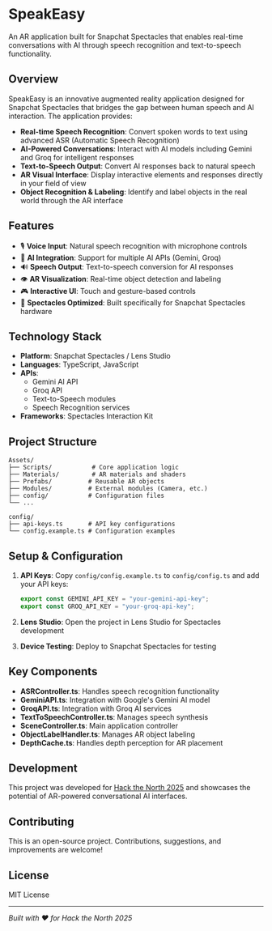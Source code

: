 # SpeakEasy

An AR application built for Snapchat Spectacles that enables real-time conversations with AI through speech recognition and text-to-speech functionality.

## Overview

SpeakEasy is an innovative augmented reality application designed for Snapchat Spectacles that bridges the gap between human speech and AI interaction. The application provides:

- **Real-time Speech Recognition**: Convert spoken words to text using advanced ASR (Automatic Speech Recognition)
- **AI-Powered Conversations**: Interact with AI models including Gemini and Groq for intelligent responses
- **Text-to-Speech Output**: Convert AI responses back to natural speech
- **AR Visual Interface**: Display interactive elements and responses directly in your field of view
- **Object Recognition & Labeling**: Identify and label objects in the real world through the AR interface

## Features

- 🎙️ **Voice Input**: Natural speech recognition with microphone controls
- 🤖 **AI Integration**: Support for multiple AI APIs (Gemini, Groq)
- 🔊 **Speech Output**: Text-to-speech conversion for AI responses
- 👁️ **AR Visualization**: Real-time object detection and labeling
- 🎮 **Interactive UI**: Touch and gesture-based controls
- 👀 **Spectacles Optimized**: Built specifically for Snapchat Spectacles hardware

## Technology Stack

- **Platform**: Snapchat Spectacles / Lens Studio
- **Languages**: TypeScript, JavaScript
- **APIs**: 
  - Gemini AI API
  - Groq API
  - Text-to-Speech modules
  - Speech Recognition services
- **Frameworks**: Spectacles Interaction Kit

## Project Structure

```
Assets/
├── Scripts/           # Core application logic
├── Materials/         # AR materials and shaders
├── Prefabs/          # Reusable AR objects
├── Modules/          # External modules (Camera, etc.)
├── config/           # Configuration files
└── ...

config/
├── api-keys.ts       # API key configurations
└── config.example.ts # Configuration examples
```

## Setup & Configuration

1. **API Keys**: Copy `config/config.example.ts` to `config/config.ts` and add your API keys:
   ```typescript
   export const GEMINI_API_KEY = "your-gemini-api-key";
   export const GROQ_API_KEY = "your-groq-api-key";
   ```

2. **Lens Studio**: Open the project in Lens Studio for Spectacles development

3. **Device Testing**: Deploy to Snapchat Spectacles for testing

## Key Components

- **ASRController.ts**: Handles speech recognition functionality
- **GeminiAPI.ts**: Integration with Google's Gemini AI model
- **GroqAPI.ts**: Integration with Groq AI services
- **TextToSpeechController.ts**: Manages speech synthesis
- **SceneController.ts**: Main application controller
- **ObjectLabelHandler.ts**: Manages AR object labeling
- **DepthCache.ts**: Handles depth perception for AR placement

## Development

This project was developed for [Hack the North 2025](https://hackthenorth.com/) and showcases the potential of AR-powered conversational AI interfaces.

## Contributing

This is an open-source project. Contributions, suggestions, and improvements are welcome!

## License

MIT License

---

*Built with ❤️ for Hack the North 2025*
